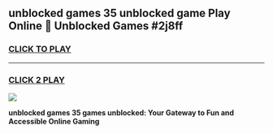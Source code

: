 
## unblocked games 35 unblocked game Play Online 👋 Unblocked Games #2j8ff
<h3>
<a href="https://premium.freeplayer.one?title=unblocked_games_35&ref=21F">CLICK TO PLAY</a></h3>
<hr>

<h3>
<a href="https://premium.freeplayer.one?title=unblocked_games_35&ref=21F">CLICK 2 PLAY</a>
  
</h3>

<a href="https://premium.freeplayer.one?title=unblocked_games_35&ref=21F/"><img src="https://clearcache.store/games.png"></a>


**unblocked games 35 games unblocked: Your Gateway to Fun and Accessible Online Gaming**
